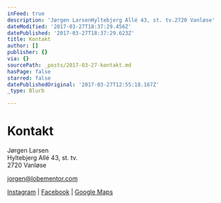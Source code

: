 ```yaml
---
inFeed: true
description: 'Jørgen LarsenHyltebjerg Allé 43, st. tv.2720 Vanløse'
dateModified: '2017-03-27T18:37:29.456Z'
datePublished: '2017-03-27T18:37:29.623Z'
title: Kontakt
author: []
publisher: {}
via: {}
sourcePath: _posts/2017-03-27-kontakt.md
hasPage: false
starred: false
datePublishedOriginal: '2017-03-27T12:55:18.167Z'
_type: Blurb

---
```

# Kontakt

Jørgen Larsen  
Hyltebjerg Allé 43, st. tv.  
2720 Vanløse

jorgen@lobementor.com

[Instagram][0] | [Facebook][1] | [Google Maps][2]

[0]: https://www.instagram.com/lobementor/
[1]: https://www.facebook.com/lobementor
[2]: https://www.google.dk/maps/place/Hyltebjerg+All%C3%A9+43,+2720+Vanl%C3%B8se/@55.682637,12.482908,17z/data=!3m1!4b1!4m8!1m2!2m1!1sJ%C3%B8rgen+Larsen+Hyltebjerg+All%C3%A9+43,+st.+tv.+2720+Vanl%C3%B8se!3m4!1s0x46525161ad809c2b:0xa234af1e51a3c702!8m2!3d55.682634!4d12.485102